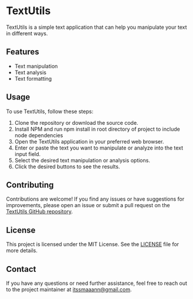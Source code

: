 # TextUtils

TextUtils is a simple text application that can help you manipulate your text in different ways.

## Features

- Text manipulation
- Text analysis
- Text formatting

## Usage

To use TextUtils, follow these steps:

1. Clone the repository or download the source code.
2. Install NPM and run npm install in root directory of project to include node dependencies
3. Open the TextUtils application in your preferred web browser.
4. Enter or paste the text you want to manipulate or analyze into the text input field.
5. Select the desired text manipulation or analysis options.
6. Click the desired buttons to see the results.

## Contributing

Contributions are welcome! If you find any issues or have suggestions for improvements, please open an issue or submit a pull request on the [TextUtils GitHub repository](https://github.com/itss-maaann/TextUtils).

## License

This project is licensed under the MIT License. See the [LICENSE](https://github.com/itss-maaann/TextUtils/blob/main/LICENSE) file for more details.

## Contact

If you have any questions or need further assistance, feel free to reach out to the project maintainer at [itssmaaann@gmail.com](mailto:itssmaaann@gmail.com).
